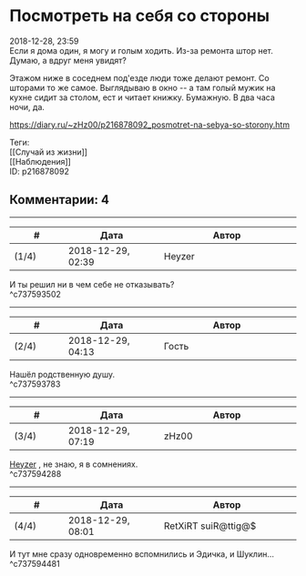 Посмотреть на себя со стороны
=============================

  
2018-12-28, 23:59  
 Если я дома один, я могу и голым ходить. Из-за ремонта штор нет. Думаю, а вдруг меня увидят?   
   
 Этажом ниже в соседнем под'езде люди тоже делают ремонт. Со шторами то же самое. Выглядываю в окно -- а там голый мужик на кухне сидит за столом, ест и читает книжку. Бумажную. В два часа ночи, да.   
  
<https://diary.ru/~zHz00/p216878092_posmotret-na-sebya-so-storony.htm>  
  
Теги:  
[[Случай из жизни]]  
[[Наблюдения]]  
ID: p216878092  


Комментарии: 4
--------------

  


---



|         #         |              Дата              |                     Автор                     |           ID           |
| --- | --- | --- | --- |
| (1/4) | 2018-12-29, 02:39 | Heyzer | c737593502 |

  
 И ты решил ни в чем себе не отказывать?   
 ^c737593502

---



|         #         |              Дата              |                     Автор                     |           ID           |
| --- | --- | --- | --- |
| (2/4) | 2018-12-29, 04:13 | Гость | c737593783 |

  
 Нашёл родственную душу.   
 ^c737593783

---



|         #         |              Дата              |                     Автор                     |           ID           |
| --- | --- | --- | --- |
| (3/4) | 2018-12-29, 07:19 | zHz00 | c737594288 |

  
  [Heyzer](http://heyzero.diary.ru "Orca")  , не знаю, я в сомнениях.   
 ^c737594288

---



|         #         |              Дата              |                     Автор                     |           ID           |
| --- | --- | --- | --- |
| (4/4) | 2018-12-29, 08:01 | RetXiRT suiR@ttig@$ | c737594481 |

  
  И тут мне сразу одновременно вспомнились и Эдичка, и Шуклин…    
 ^c737594481
